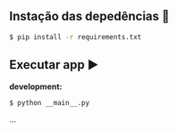 ## Instação das depedências :arrow_down_small:

```bash
$ pip install -r requirements.txt

```


## Executar app :arrow_forward:

**development:** 
```bash
$ python __main__.py
```

... 